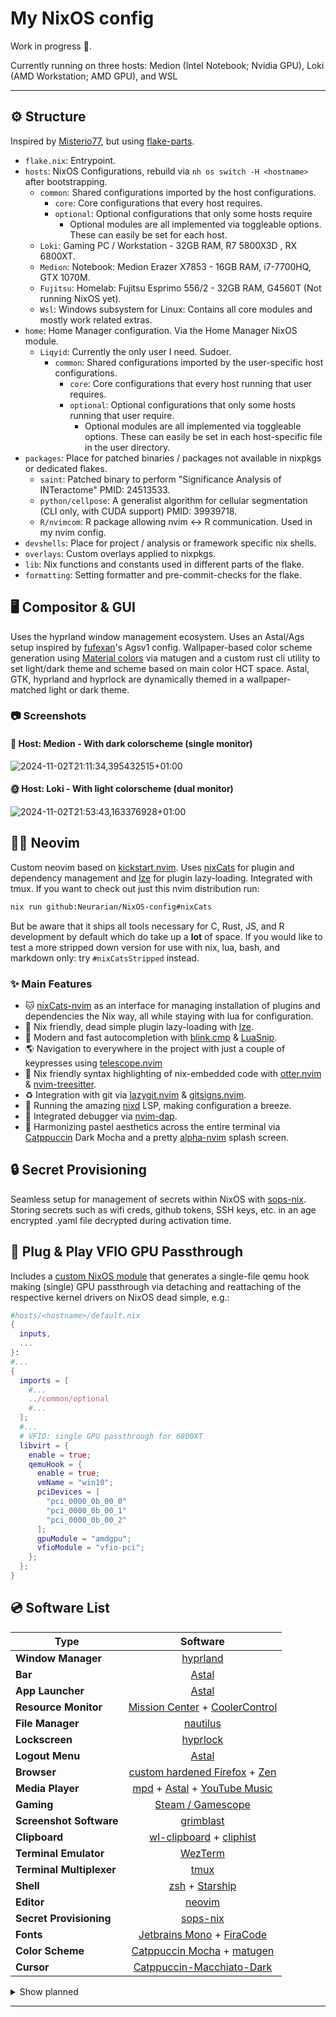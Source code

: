 # My NixOS config

Work in progress 🚧.

Currently running on three hosts: Medion (Intel Notebook; Nvidia GPU), Loki (AMD Workstation; AMD GPU), and WSL

______________________________________________________________________

## ⚙️ Structure

Inspired by [Misterio77](https://github.com/Misterio77/nix-config), but using [flake-parts](https://github.com/hercules-ci/flake-parts).

- `flake.nix`: Entrypoint.
- `hosts`: NixOS Configurations, rebuild via `nh os switch -H <hostname>` after bootstrapping.
  - `common`: Shared configurations imported by the host configurations.
    - `core`: Core configurations that every host requires.
    - `optional`: Optional configurations that only some hosts require
      - Optional modules are all implemented via toggleable options.
        These can easily be set for each host.
  - `Loki`: Gaming PC / Workstation - 32GB RAM, R7 5800X3D , RX 6800XT.
  - `Medion`: Notebook: Medion Erazer X7853 - 16GB RAM, i7-7700HQ, GTX 1070M.
  - `Fujitsu`: Homelab: Fujitsu Esprimo 556/2 - 32GB RAM, G4560T (Not running NixOS yet).
  - `Wsl`: Windows subsystem for Linux: Contains all core modules and mostly work related extras.
- `home`: Home Manager configuration. Via the Home Manager NixOS module.
  - `Liqyid`: Currently the only user I need. Sudoer.
    - `common`: Shared configurations imported by the user-specific host configurations.
      - `core`: Core configurations that every host running that user requires.
      - `optional`: Optional configurations that only some hosts running that user require.
        - Optional modules are all implemented via toggleable options.
          These can easily be set in each host-specific file in the user directory.
- `packages`: Place for patched binaries / packages not available in nixpkgs or dedicated flakes.
  - `saint`: Patched binary to perform "Significance Analysis of INTeractome" PMID: 24513533.
  - `python/cellpose`: A generalist algorithm for cellular segmentation (CLI only, with CUDA support) PMID: 39939718.
  - `R/nvimcom`: R package allowing nvim <-> R communication. Used in my nvim config.
- `devshells`: Place for project / analysis or framework specific nix shells.
- `overlays`: Custom overlays applied to nixpkgs.
- `lib`: Nix functions and constants used in different parts of the flake.
- `formatting`: Setting formatter and pre-commit-checks for the flake.

## 🖥️ Compositor & GUI

Uses the hyprland window management ecosystem. Uses an Astal/Ags setup inspired by [fufexan](https://github.com/fufexan/dotfiles)'s Agsv1 config. Wallpaper-based color scheme generation using [Material colors](https://m3.material.io/styles/color/the-color-system/key-colors-tones) via matugen and a custom rust cli utility to set light/dark theme and scheme based on main color HCT space. Astal, GTK, hyprland and hyprlock are dynamically themed in a wallpaper-matched light or dark theme.

### 📷 Screenshots

#### 🌚 Host: Medion - With dark colorscheme (single monitor)

![2024-11-02T21:11:34,395432515+01:00](https://github.com/user-attachments/assets/78b18a24-52f4-4581-816a-cad09019e564)

#### 🌞 Host: Loki - With light colorscheme (dual monitor)

![2024-11-02T21:53:43,163376928+01:00](https://github.com/user-attachments/assets/02743d90-af2f-47bc-a61f-30ee4277744c)

## 🧑‍💻 Neovim

Custom neovim based on [kickstart.nvim](https://github.com/nvim-lua/kickstart.nvim). Uses [nixCats](https://github.com/BirdeeHub/nixCats-nvim) for plugin and dependency management and [lze](https://github.com/BirdeeHub/lze) for plugin lazy-loading. Integrated with tmux. If you want to check out just this nvim distribution run:

```bash
nix run github:Neurarian/NixOS-config#nixCats

```

But be aware that it ships all tools necessary for C, Rust, JS, and R development by default which do take up a **lot** of space. If you would like to test a more stripped down version for use with nix, lua, bash, and markdown only: try `#nixCatsStripped` instead.

### ✨ Main Features

- 🐱 [nixCats-nvim](https://github.com/BirdeeHub/nixCats-nvim) as an interface for managing installation of plugins and dependencies the Nix way, all while staying with lua for configuration.
- 🦥 Nix friendly, dead simple plugin lazy-loading with [lze](https://github.com/BirdeeHub/lze).
- 💬 Modern and fast autocompletion with [blink.cmp](https://github.com/Saghen/blink.cmp) & [LuaSnip](https://github.com/L3MON4D3/LuaSnip).
- 🌎 Navigation to everywhere in the project with just a couple of keypresses using [telescope.nvim](https://github.com/nvim-telescope/telescope.nvim)
- 🦦 Nix friendly syntax highlighting of nix-embedded code with [otter.nvim](https://github.com/jmbuhr/otter.nvim) & [nvim-treesitter](https://github.com/nvim-treesitter/nvim-treesitter).
- ♻️ Integration with git via [lazygit.nvim](https://github.com/kdheepak/lazygit.nvim) & [gitsigns.nvim](https://github.com/lewis6991/gitsigns.nvim).
- 🔌 Running the amazing [nixd](https://github.com/nix-community/nixd) LSP, making configuration a breeze.
- 🐞 Integrated debugger via [nvim-dap](https://github.com/mfussenegger/nvim-dap).
- 🎨 Harmonizing pastel aesthetics across the entire terminal via [Catppuccin](https://github.com/catppuccin/catppuccin) Dark Mocha and a pretty [alpha-nvim](https://github.com/goolord/alpha-nvim) splash screen.

## 🔒 Secret Provisioning

Seamless setup for management of secrets within NixOS with [sops-nix](https://github.com/Mic92/sops-nix). Storing secrets such as wifi creds, github tokens, SSH keys, etc. in an age encrypted .yaml file decrypted during activation time.

## 🔌 Plug & Play VFIO GPU Passthrough

Includes a [custom NixOS module](https://github.com/Neurarian/NixOS-config/blob/master/hosts/common/optional/libvirt.nix) that generates a single-file qemu hook making (single) GPU passthrough via detaching and reattaching of the respective kernel drivers on NixOS dead simple, e.g.:

```nix
#hosts/<hostname>/default.nix
{
  inputs,
  ...
}:
#...
{
  imports = [
    #...
    ../common/optional
    #...
  ];
  #...
  # VFIO: single GPU passthrough for 6800XT
  libvirt = {
    enable = true;
    qemuHook = {
      enable = true;
      vmName = "win10";
      pciDevices = [
        "pci_0000_0b_00_0"
        "pci_0000_0b_00_1"
        "pci_0000_0b_00_2"
      ];
      gpuModule = "amdgpu";
      vfioModule = "vfio-pci";
    };
  };
}

```

## 💿 Software List

<div align="center">

| Type | Software |
| ------------------------ | :---------------------------------------------------------------------------------------------:
| **Window Manager** | [hyprland](https://github.com/hyprwm/Hyprland) |
| **Bar** | [Astal](https://github.com/Aylur/astal) |
| **App Launcher** | [Astal](https://github.com/Aylur/astal) |
| **Resource Monitor** | [Mission Center](https://gitlab.com/mission-center-devs/mission-center) + [CoolerControl](https://gitlab.com/coolercontrol/coolercontrol)|
| **File Manager** | [nautilus](https://gitlab.gnome.org/GNOME/nautilus) |
| **Lockscreen** | [hyprlock](https://github.com/hyprwm/hyprlock/) |
| **Logout Menu** | [Astal](https://github.com/Aylur/astal) |
| **Browser** | [custom hardened Firefox](https://hg.mozilla.org/mozilla-central/) + [Zen](https://github.com/zen-browser/desktop) |
| **Media Player** | [mpd](https://github.com/MusicPlayerDaemon/MPD) + [Astal](https://github.com/Aylur/astal) + [YouTube Music](https://github.com/th-ch/youtube-music) |
| **Gaming** | [Steam / Gamescope](https://github.com/ValveSoftware/gamescope) |
| **Screenshot Software** | [grimblast](https://github.com/hyprwm/contrib/tree/main/grimblast) |
| **Clipboard** | [wl-clipboard](https://github.com/bugaevc/wl-clipboard) + [cliphist](https://github.com/sentriz/cliphist) |\
| **Terminal Emulator** | [WezTerm](https://github.com/wez/wezterm) |
| **Terminal Multiplexer** | [tmux](https://github.com/tmux/tmux) |
| **Shell** | [zsh](https://www.zsh.org/) + [Starship](https://github.com/starship/starship) |
| **Editor** | [neovim](https://github.com/neovim/neovim) |
| **Secret Provisioning** | [sops-nix](https://github.com/Mic92/sops-nix) |
| **Fonts** | [Jetbrains Mono](https://www.jetbrains.com/lp/mono/) + [FiraCode](https://github.com/tonsky/FiraCode) |
| **Color Scheme** | [Catppuccin Mocha](https://github.com/catppuccin/nix) + [matugen](https://github.com/InioX/matugen) |
| **Cursor** | [Catppuccin-Macchiato-Dark](https://github.com/catppuccin/cursors) |

</div>

<details>
  <summary>Show planned</summary>

<div align="center">

| Type | Software |
| --------------------------- | :---------------------------------------------------------------------------------------------:
| **Ephemeral Root Storage** | [Impermanence](https://github.com/nix-community/impermanence) |
| **Notes** | [Obsidian](https://obsidian.md/) |
| **Bar & Widgets** | [Migrate to AGS v2](https://github.com/Aylur/ags) |
| **VFIO** | Does not work on Notebook Nvidia GPU yet |

</div>

</details>

______________________________________________________________________
